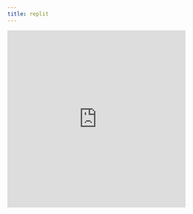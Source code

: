 ```yaml
---
title: replit
---
```

<iframe frameborder="0" width="80%" height="400px" src="https://replit.com/@GigiGuan/gigiguangithubio?lite=true">
